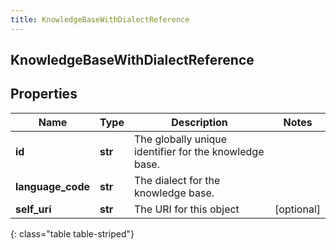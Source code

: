 ```yaml
---
title: KnowledgeBaseWithDialectReference
---
```

## KnowledgeBaseWithDialectReference

## Properties

|Name | Type | Description | Notes|
|------------ | ------------- | ------------- | -------------|
| **id** | **str** | The globally unique identifier for the knowledge base. | |
| **language_code** | **str** | The dialect for the knowledge base. | |
| **self_uri** | **str** | The URI for this object | [optional] |
{: class="table table-striped"}


